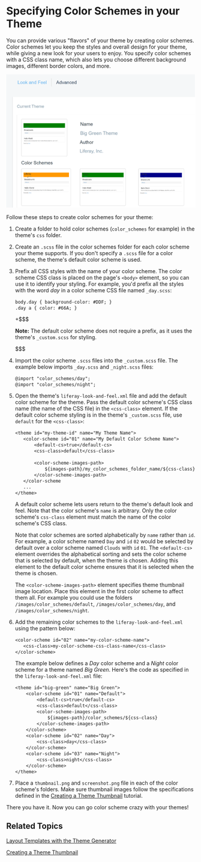 # Specifying Color Schemes in your Theme [](id=specifying-color-schemes)

You can provide various "flavors" of your theme by creating color schemes. Color
schemes let you keep the styles and overall design for your theme, while giving
a new look for your users to enjoy. You specify color schemes with a CSS class
name, which also lets you choose different background images, different border
colors, and more.
 
![Figure 1: You can offer eye-pleasing color schemes for your themes.](../../images/theme-color-schemes.png)

Follow these steps to create color schemes for your theme:

1.  Create a folder to hold color schemes (`color_schemes` for example) in the 
    theme's `css` folder.
 
2.  Create an `.scss` file in the color schemes folder for each color scheme 
    your theme supports. If you don't specify a `.scss` file for a color scheme, 
    the theme's default color scheme is used.

3.  Prefix all CSS styles with the name of your color scheme. The color scheme
    CSS class is placed on the page's `<body>` element, so you can use it to
    identify your styling. For example, you'd prefix all the styles with the
    word *day* in a color scheme CSS file named `_day.scss`: 

        body.day { background-color: #DDF; }
        .day a { color: #66A; }

    +$$$
    
    **Note:** The default color scheme does not require a prefix, as it uses 
    the theme's `_custom.scss` for styling.
    
    $$$

4.  Import the color scheme `.scss` files into the `_custom.scss` file. The 
    example below imports `_day.scss` and `_night.scss` files:

        @import "color_schemes/day";
        @import "color_schemes/night";

5.  Open the theme's `liferay-look-and-feel.xml` file and add the default color 
    scheme for the theme. Pass the default color scheme's CSS class name 
    (the name of the CSS file) in the `<css-class>` element. If the default color 
    scheme styling is in the theme's `_custom.scss` file, use `default` 
    for the `<css-class>`:

        <theme id="my-theme-id" name="My Theme Name">
           <color-scheme id="01" name="My Default Color Scheme Name">
               <default-cs>true</default-cs>
               <css-class>default</css-class>
               
               <color-scheme-images-path>
                   ${images-path}/my_color_schemes_folder_name/${css-class}
               </color-scheme-images-path>
           </color-scheme
           ...
        </theme>

    A default color scheme lets users return to the theme's default look and
    feel. Note that the color scheme's `name` is arbitrary. Only the color
    scheme's `css-class` element must match the name of the color scheme's CSS
    class.
 
    Note that color schemes are sorted alphabetically by `name` rather than `id`. 
    For example, a color scheme named `Day` and `id` `02` would be selected by 
    default over a color scheme named `Clouds` with `id` `01`. The `<default-cs>` 
    element overrides the alphabetical sorting and sets the color scheme that is 
    selected by default, when the theme is chosen. Adding this element to the 
    default color scheme ensures that it is selected when the theme is chosen.
 
    The `<color-scheme-images-path>` element specifies theme thumbnail image
    location. Place this element in the first color scheme to affect them all.
    For example you could use the folders `/images/color_schemes/default`,
    `/images/color_schemes/day`, and `/images/color_schemes/night`. 
 
6.  Add the remaining color schemes to the `liferay-look-and-feel.xml` using 
    the pattern below:
 
        <color-scheme id="02" name="my-color-scheme-name">
           <css-class>my-color-scheme-css-class-name</css-class>
        </color-scheme>

    The example below defines a *Day* color scheme and a *Night* color scheme 
    for a theme named *Big Green*. Here's the code as specified in the
    `liferay-look-and-feel.xml` file:

        <theme id="big-green" name="Big Green">
            <color-scheme id="01" name="Default">
                <default-cs>true</default-cs>
                <css-class>default</css-class>
                <color-scheme-images-path>
                    ${images-path}/color_schemes/${css-class}
                </color-scheme-images-path>
            </color-scheme>
            <color-scheme id="02" name="Day">
                <css-class>day</css-class>
            </color-scheme>
            <color-scheme id="03" name="Night">
                <css-class>night</css-class>
            </color-scheme>
        </theme>

7.  Place a `thumbnail.png` and `screenshot.png` file in each of the color 
    scheme's folders. Make sure thumbnail images follow the specifications 
    defined in the [Creating a Theme Thumbnail](/develop/tutorials/-/knowledge_base/7-0/creating-a-theme-thumbnail) 
    tutorial.

There you have it. Now you can go color scheme crazy with your themes!

## Related Topics [](id=related-topics)

[Layout Templates with the Theme Generator](/develop/tutorials/-/knowledge_base/7-0/creating-layout-templates-with-the-themes-generator-0)

[Creating a Theme Thumbnail](/develop/tutorials/-/knowledge_base/7-0/creating-a-theme-thumbnail)
